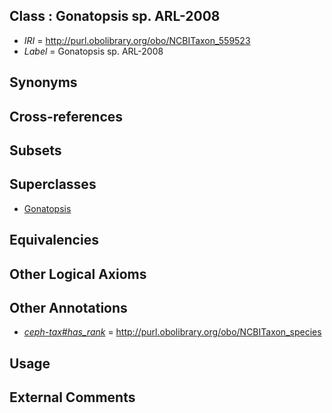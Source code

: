 
## Class : Gonatopsis sp. ARL-2008

 * *IRI* = http://purl.obolibrary.org/obo/NCBITaxon_559523
 * *Label* = Gonatopsis sp. ARL-2008

## Synonyms


## Cross-references


## Subsets


## Superclasses

 * [Gonatopsis](../../NCBITaxon/48/NCBITaxon_93048.md)

## Equivalencies


## Other Logical Axioms


## Other Annotations

 * *[ceph-tax#has_rank](../../ceph-tax#has/nk/ceph-tax#has_rank.md)* = http://purl.obolibrary.org/obo/NCBITaxon_species

## Usage


## External Comments

